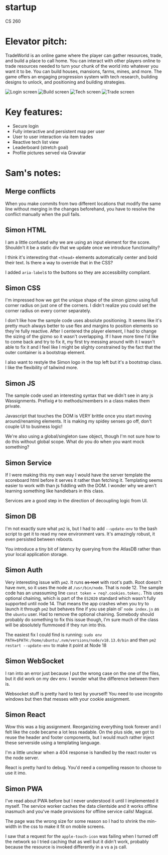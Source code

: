 # startup
CS 260

# Elevator pitch:
TradeWorld is an online game where the player can gather resources, trade, and build a place to call home. You can interact with other players online to trade resources needed to turn your chunk of the world into whatever you want it to be. You can build houses, mansions, farms, mines, and more. The game offers an engaging progression system with tech research, building designs to unlock, and positioning and building strategies.

![Login screen](.github/loginScreen.jpeg)
![Build screen](.github/buildScreen.jpeg)
![Tech screen](.github/techScreen.jpeg)
![Trade screen](.github/tradeScreen.jpeg)

# Key features:
- Secure login
- Fully interactive and persistent map per user
- User to user interaction via item trades
- Reactive tech list view
- Leaderboard (stretch goal)
- Profile pictures served via Gravatar

# Sam's notes:

## Merge conflicts
When you make commits from two different locations that modify the same line without merging in the changes beforehand, you have to resolve the conflict manually when the pull fails.

## Simon HTML
I am a little confused why we are using an input element for the score. Shouldn't it be a static div that we update once we introduce functionality?

I think it's interesting that `<thead>` elements automatically center and bold their text. Is there a way to override that in the CSS?

I added `aria-label`s to the buttons so they are accessibility compliant.

## Simon CSS
I'm impressed how we got the unique shape of the simon gizmo using full corner radius on just one of the corners. I didn't realize you could set the corner radius on every corner separately.

I don't like how the sample code uses absolute positioning. It seems like it's pretty much always better to use flex and margins to position elements so they're fully reactive. After I centered the player element, I had to change the sizing of the gizmo so it wasn't overlapping. If I have more time I'd like to come back and try to fix it, my first try messing around with it I wasn't able to fix it and I feel like I might be slighty constrained by the fact that the outer container is a bootstrap element.

I also want to restyle the Simon logo in the top left but it's a bootstrap class. I like the flexibility of tailwind more.

## Simon JS
The sample code used an interesting syntax that we didn't see in any js Wassignments. Prefixig `#` to methods/members in a class makes them private.

Javascript that touches the DOM is VERY brittle once you start moving around/renaming elements. It is making my spidey senses go off, don't couple UI to business logic!

We're also using a global/singleton `Game` object, though I'm not sure how to do this without global scope. What do you do when you want mock something?

## Simon Service
If I were making this my own way I would have the server template the scoreboard html before it serves it rather than fetching it. Templating seems easier to work with than js fiddling with the DOM. I wonder why we aren't learning something like handlebars in this class.

Services are a good step in the direction of decoupling logic from UI.

## Simon DB
I'm not exactly sure what `pm2` is, but I had to add `--update-env` to the bash script to get it to read my new environment vars. It's amazingly robust, it even persisted between reboots.

You introduce a tiny bit of latency by querying from the AtlasDB rather than your local application storage.

## Simon Auth
Very interesting issue with `pm2`. It runs ~~as root~~ with root's path. Root doesn't have nvm, so it uses the node at `/usr/bin/node`. That is node 12. The sample code has an unassuming line `const token = req?.cookies.token;`. This uses optional chaining, which is part of the `ES2020` standard which wasn't fully supported until node 14. That means the app crashes when you try to launch it through `pm2` but behaves fine if you use plain ol' `node index.js` as the `ubuntu` user. Had to remove the optional chaining. Somebody should probably do something to fix this issue though, I'm sure much of the class will be absolutely flummoxed if they run into this.

The easiest fix I could find is running: `sudo env PATH=$PATH:/home/ubuntu/.nvm/versions/node/v18.13.0/bin` and then `pm2 restart --update-env` to make it point at Node 18

## Simon WebSocket
I ran into an error just because I put the wrong case on the one of the files, but it did work on my dev env. I wonder what the difference between them is.

Websocket stuff is pretty hard to test by yourself! You need to use incognito windows but then that messes with your cookie assignment.

## Simon React
Wow this was a big assignment. Reorganizing everything took forever and I felt like the code became a lot less readable. On the plus side, we got to reuse the header and footer components, but I would much rather inject these serverside using a templating language.

I'm a little unclear when a 404 response is handled by the react router vs the node server.

React is pretty hard to debug. You'd need a compelling reason to choose to use it imo.

## Simon PWA
I've read about PWA before but I never understood it until I implemented it myself. The service worker caches the data clientside and it works offline inasmuch and you've made provisions for offline service calls! Magical.

The page was the wrong size for some reason so I had to shrink the min-width in the css to make it fit on mobile screens.

I saw that a request for the `apple-touch-icon` was failing when I turned off the network so I tried caching that as well but it didn't work, probably because the resource is invoked differently in a <link> vs a js call.
